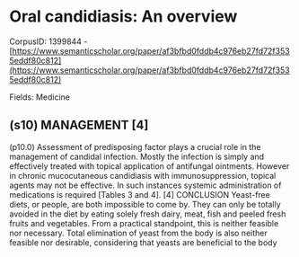 # Oral candidiasis: An overview

CorpusID: 1399844 - [https://www.semanticscholar.org/paper/af3bfbd0fddb4c976eb27fd72f3535eddf80c812](https://www.semanticscholar.org/paper/af3bfbd0fddb4c976eb27fd72f3535eddf80c812)

Fields: Medicine

## (s10) MANAGEMENT [4]
(p10.0) Assessment of predisposing factor plays a crucial role in the management of candidal infection. Mostly the infection is simply and effectively treated with topical application of antifungal ointments. However in chronic mucocutaneous candidiasis with immunosuppression, topical agents may not be effective. In such instances systemic administration of medications is required [Tables 3 and 4]. [4] CONCLUSION Yeast-free diets, or people, are both impossible to come by. They can only be totally avoided in the diet by eating solely fresh dairy, meat, fish and peeled fresh fruits and vegetables. From a practical standpoint, this is neither feasible nor necessary. Total elimination of yeast from the body is also neither feasible nor desirable, considering that yeasts are beneficial to the body 
